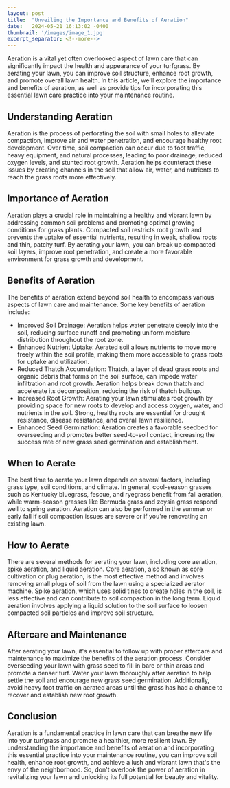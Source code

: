 ```yaml
---
layout: post
title:  "Unveiling the Importance and Benefits of Aeration"
date:   2024-05-21 16:13:02 -0400
thumbnail: '/images/image_1.jpg'
excerpt_separator: <!--more-->
---
```

Aeration is a vital yet often overlooked aspect of lawn care that can significantly impact the health and appearance of your turfgrass. <!--more-->By aerating your lawn, you can improve soil structure, enhance root growth, and promote overall lawn health. In this article, we'll explore the importance and benefits of aeration, as well as provide tips for incorporating this essential lawn care practice into your maintenance routine.

## Understanding Aeration
Aeration is the process of perforating the soil with small holes to alleviate compaction, improve air and water penetration, and encourage healthy root development. Over time, soil compaction can occur due to foot traffic, heavy equipment, and natural processes, leading to poor drainage, reduced oxygen levels, and stunted root growth. Aeration helps counteract these issues by creating channels in the soil that allow air, water, and nutrients to reach the grass roots more effectively.

## Importance of Aeration
Aeration plays a crucial role in maintaining a healthy and vibrant lawn by addressing common soil problems and promoting optimal growing conditions for grass plants. Compacted soil restricts root growth and prevents the uptake of essential nutrients, resulting in weak, shallow roots and thin, patchy turf. By aerating your lawn, you can break up compacted soil layers, improve root penetration, and create a more favorable environment for grass growth and development.

## Benefits of Aeration
The benefits of aeration extend beyond soil health to encompass various aspects of lawn care and maintenance. Some key benefits of aeration include:
* Improved Soil Drainage: Aeration helps water penetrate deeply into the soil, reducing surface runoff and promoting uniform moisture distribution throughout the root zone.
* Enhanced Nutrient Uptake: Aerated soil allows nutrients to move more freely within the soil profile, making them more accessible to grass roots for uptake and utilization.
* Reduced Thatch Accumulation: Thatch, a layer of dead grass roots and organic debris that forms on the soil surface, can impede water infiltration and root growth. Aeration helps break down thatch and accelerate its decomposition, reducing the risk of thatch buildup.
* Increased Root Growth: Aerating your lawn stimulates root growth by providing space for new roots to develop and access oxygen, water, and nutrients in the soil. Strong, healthy roots are essential for drought resistance, disease resistance, and overall lawn resilience.
* Enhanced Seed Germination: Aeration creates a favorable seedbed for overseeding and promotes better seed-to-soil contact, increasing the success rate of new grass seed germination and establishment.

## When to Aerate
The best time to aerate your lawn depends on several factors, including grass type, soil conditions, and climate. In general, cool-season grasses such as Kentucky bluegrass, fescue, and ryegrass benefit from fall aeration, while warm-season grasses like Bermuda grass and zoysia grass respond well to spring aeration. Aeration can also be performed in the summer or early fall if soil compaction issues are severe or if you're renovating an existing lawn.

## How to Aerate
There are several methods for aerating your lawn, including core aeration, spike aeration, and liquid aeration. Core aeration, also known as core cultivation or plug aeration, is the most effective method and involves removing small plugs of soil from the lawn using a specialized aerator machine. Spike aeration, which uses solid tines to create holes in the soil, is less effective and can contribute to soil compaction in the long term. Liquid aeration involves applying a liquid solution to the soil surface to loosen compacted soil particles and improve soil structure.

## Aftercare and Maintenance
After aerating your lawn, it's essential to follow up with proper aftercare and maintenance to maximize the benefits of the aeration process. Consider overseeding your lawn with grass seed to fill in bare or thin areas and promote a denser turf. Water your lawn thoroughly after aeration to help settle the soil and encourage new grass seed germination. Additionally, avoid heavy foot traffic on aerated areas until the grass has had a chance to recover and establish new root growth.

## Conclusion
Aeration is a fundamental practice in lawn care that can breathe new life into your turfgrass and promote a healthier, more resilient lawn. By understanding the importance and benefits of aeration and incorporating this essential practice into your maintenance routine, you can improve soil health, enhance root growth, and achieve a lush and vibrant lawn that's the envy of the neighborhood. So, don't overlook the power of aeration in revitalizing your lawn and unlocking its full potential for beauty and vitality.
